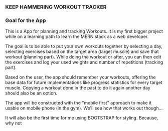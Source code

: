 ### KEEP HAMMERING WORKOUT TRACKER ###

### Goal for the App ###
This is a App for planning and tracking Workouts. It is my first bigger project while on a learning path to learn the MERN stack as a web developer. 

The goal is to be able to put your own workouts together by selecting a day, selecting exercises based on the target area (target muscle) and save that workout (planning part). While doing the workout or after, you can then edit the exercises and log your used weights and number of repetitions (tracking part).

Based on the user, the app should remember your workouts, offering the base data for future implementations like progress statistics for every target muscle. Copying a workout done in the past to do it again another day should also be an option.

The app will be constructed with the "mobile first" approach to make it usable on mobile phone (in the gym). We'll see how that works out though...

It will also be the first time for me using BOOTSTRAP for styling. Because, why not
